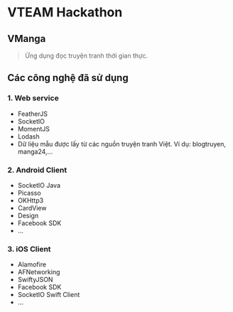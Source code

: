 # VTEAM Hackathon
## VManga
> Ứng dụng đọc truyện tranh thời gian thực.

## Các công nghệ đã sử dụng
### 1. Web service
- FeatherJS
- SocketIO
- MomentJS
- Lodash
- Dữ liệu mẫu được lấy từ các nguồn truyện tranh Việt. Ví dụ: blogtruyen, manga24,...

### 2. Android Client
- SocketIO Java
- Picasso
- OKHttp3
- CardView
- Design
- Facebook SDK
- ...

### 3. iOS Client
- Alamofire
- AFNetworking
- SwiftyJSON
- Facebook SDK
- SocketIO Swift Client
- ...
